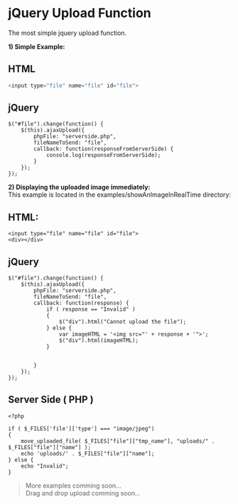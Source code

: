 jQuery Upload Function
======================

The most simple jquery upload function.

**1) Simple Example:** 

HTML  
----

```PHP
<input type="file" name="file" id="file">
```

jQuery
------

	$("#file").change(function() {
		$(this).ajaxUpload({
			phpFile: "serverside.php",
			fileNameToSend: "file",
			callback: function(responseFromServerSide) {
				console.log(responseFromServerSide);
			}
		});
	});
	
**2) Displaying the uploaded image immediately:**  
This example is located in the examples/showAnImageInRealTime directory:  

HTML:  
----
    <input type="file" name="file" id="file">
    <div></div>
jQuery
------

	$("#file").change(function() {
		$(this).ajaxUpload({
			phpFile: "serverside.php",
			fileNameToSend: "file",
			callback: function(response) {
				if ( response == "Invalid" )
				{
					$("div").html("Cannot upload the file");
				} else {
					var imageHTML = '<img src="' + response + '">';
					$("div").html(imageHTML);
				}


			}
		});
	});

Server Side ( PHP )
-------------------

    <?php
    
    if ( $_FILES['file']['type'] === "image/jpeg")
    {
    	move_uploaded_file( $_FILES["file"]["tmp_name"], "uploads/" . $_FILES["file"]["name"] );
    	echo 'uploads/' . $_FILES["file"]["name"];
    } else {
    	echo "Invalid";
    }


>More examples comming soon...	
>Drag and drop upload comming soon...
